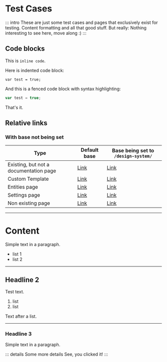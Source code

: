 # Test Cases

::: intro
These are just some test cases and pages that exclusively exist for testing.
Content formatting and all that good stuff.
But really: Nothing interesting to see here, move along :)
:::

## Code blocks

This is `inline code`.

Here is indented code block:

    var test = true;

And this is a fenced code block with syntax highlighting:

```js
var test = true;
```

That's it.

## Relative links

### With base not being set

| Type                                   | Default base                                     | Base being set to `/design-system/`                          |
| -------------------------------------- | ------------------------------------------------ | -------------------------------------------------------------|
| Existing, but not a documentation page | [Link](/_pages/testcases/custom-template.html)   | [Link](/design-system/_pages/testcases/custom-template.html) |
| Custom Template                        | [Link](/testcases/custom-template/)              | [Link](/design-system/testcases/custom-template/)            |
| Entities page                          | [Link](/_entities/)                              | [Link](/design-system/_entities/)                            |
| Settings page                          | [Link](/_settings/)                              | [Link](/design-system/_settings/)                            |
| Non existing page                      | [Link](/doesnotexist/)                           | [Link](/design-system/doesnotexist/)                         |

---

# Content

Simple text in a paragraph.

- list 1
- list 2

---

## Headline 2

Test text.

1. list
2. list

Text after a list.

---

### Headline 3

Simple text in a paragraph.

::: details Some more details
See, you clicked it!
:::
